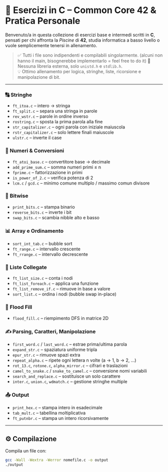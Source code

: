 # 🌊 Esercizi in C – Common Core 42 & Pratica Personale

Benvenuto/a in questa collezione di esercizi base e intermedi scritti in **C**, pensati per chi affronta la _Piscine_ di **42**, studia informatica a basso livello o vuole semplicemente tenersi in allenamento.

> ✅ Tutti i file sono indipendenti e compilabili singolarmente. (alcuni non hanno il main, bisognerebbe implementarlo = feel free to do it)
> 🧠 Nessuna libreria esterna, solo `unistd.h` e `stdlib.h`.  
> 💡 Ottimo allenamento per logica, stringhe, liste, ricorsione e manipolazione di bit.

---

### 🔠 Stringhe
- `ft_itoa.c` – intero → stringa
- `ft_split.c` – separa una stringa in parole
- `rev_wstr.c` – parole in ordine inverso
- `rostring.c` – sposta la prima parola alla fine
- `str_capitalizer.c` – ogni parola con iniziale maiuscola
- `rstr_capitalizer.c` – solo lettere finali maiuscole
- `ulstr.c` – inverte il case

### 🧮 Numeri & Conversioni
- `ft_atoi_base.c` – convertitore base → decimale
- `add_prime_sum.c` – somma numeri primi ≤ n
- `fprime.c` – fattorizzazione in primi
- `is_power_of_2.c` – verifica potenza di 2
- `lcm.c` / `gcd.c` – minimo comune multiplo / massimo comun divisore

### 🧠 Bitwise
- `print_bits.c` – stampa binario
- `reverse_bits.c` – inverte i bit
- `swap_bits.c` – scambia nibble alto e basso

### 📊 Array e Ordinamento
- `sort_int_tab.c` – bubble sort
- `ft_range.c` – intervallo crescente
- `ft_rrange.c` – intervallo decrescente

### 🔗 Liste Collegate
- `ft_list_size.c` – conta i nodi
- `ft_list_foreach.c` – applica una funzione
- `ft_list_remove_if.c` – rimuove in base a valore
- `sort_list.c` – ordina i nodi (bubble swap in-place)

### 🧩 Flood Fill
- `flood_fill.c` – riempimento DFS in matrice 2D

### ✍️ Parsing, Caratteri, Manipolazione
- `first_word.c` / `last_word.c` – estrae prima/ultima parola
- `expand_str.c` – spaziatura uniforme tripla
- `epur_str.c` – rimuove spazi extra
- `repeat_alpha.c` – ripete ogni lettera n volte (a → 1, b → 2, ...)
- `rot_13.c`, `rotone.c`, `alpha_mirror.c` – cifrari e traslazioni
- `camel_to_snake.c` / `snake_to_camel.c` – conversione nomi variabili
- `search_and_replace.c` – sostituisce un solo carattere
- `inter.c`, `union.c`, `wdmatch.c` – gestione stringhe multiple

### 📤 Output
- `print_hex.c` – stampa intero in esadecimale
- `tab_mult.c` – tabellina moltiplicativa
- `ft_putnbr.c` – stampa un intero ricorsivamente

---

## ⚙️ Compilazione

Compila un file con:

```bash
gcc -Wall -Wextra -Werror nomefile.c -o output
./output
